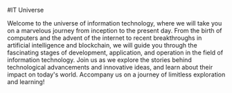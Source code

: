 #IT Universe

Welcome to the universe of information technology, where we will take you on a marvelous journey from inception to the present day. From the birth of computers and the advent of the internet to recent breakthroughs in artificial intelligence and blockchain, we will guide you through the fascinating stages of development, application, and operation in the field of information technology. Join us as we explore the stories behind technological advancements and innovative ideas, and learn about their impact on today's world. Accompany us on a journey of limitless exploration and learning!
